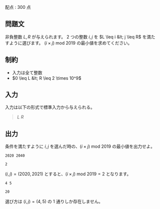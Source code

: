 配点 : $300$ 点

## 問題文

非負整数 $L, R$ が与えられます。
$2$ つの整数 $i, j$ を $L \leq i &lt; j \leq R$ を満たすように選びます。
$(i \times j) \text{ mod } 2019$ の最小値を求めてください。

## 制約

- 入力は全て整数
- $0 \leq L &lt; R \leq 2 \times 10^9$

## 入力

入力は以下の形式で標準入力から与えられる。

> $L$ $R$

## 出力

条件を満たすように $i, j$ を選んだ時の、$(i \times j) \text{ mod } 2019$ の最小値を出力せよ。

```input1
2020 2040
```

```output1
2
```

$(i, j) = (2020, 2021)$ とすると、$(i \times j) \text{ mod } 2019 = 2$ となります。

```input2
4 5
```

```output2
20
```

選び方は $(i, j) = (4, 5)$ の $1$ 通りしか存在しません。